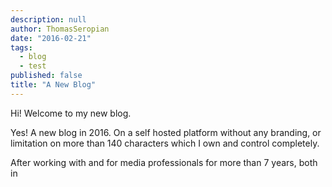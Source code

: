 ```yaml
---
description: null
author: ThomasSeropian
date: "2016-02-21"
tags: 
  - blog
  - test
published: false
title: "A New Blog"
---
```



Hi!
Welcome to my new blog. 

Yes! A new blog in 2016. On a self hosted platform without any branding, or limitation on more than 140 characters which I own and control completely. 

After working with and for media professionals for more than 7 years, both in 


